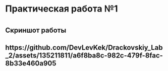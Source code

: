 <h1>Практическая работа №1<h1>
<h2>Скриншот работы<h2>
https://github.com/DevLevKek/Drackovskiy_Lab_2/assets/135211811/a6f8ba8c-982c-479f-8fac-8b33e460a905
